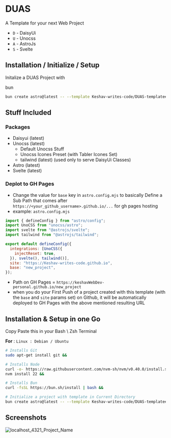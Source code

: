 # DUAS

A Template for your next Web Project

- `D` - DaisyUi
- `U` - Unocss
- `A` - AstroJs
- `S` - Svelte


## Installation / Initialize / Setup

Initalize a DUAS Project with

bun
```bash
bun create astro@latest -- --template Keshav-writes-code/DUAS-template#master
```

## Stuff Included
### Packages
- Daisyui (latest)
- Unocss (latest)
  - Default Unocss Stuff
  - Unocss Icones Preset (with Tabler Icones Set)
  - tailwind (latest) (used only to serve DaisyUi Classes)
- Astro (latest)
- Svelte (latest)
### Deplot to GH Pages
- Change the value for `base` key in `astro.config.mjs` to basically Define a Sub Path that comes after `https://<your_github_username>.github.io/...` for gh pages hosting
- example: `astro.config.mjs`
```js
import { defineConfig } from "astro/config";
import UnoCSS from "unocss/astro";
import svelte from "@astrojs/svelte";
import tailwind from "@astrojs/tailwind";

export default defineConfig({
  integrations: [UnoCSS({
    injectReset: true,
  }), svelte(), tailwind()],
  site: "https://Keshav-writes-code.github.io",
  base: "new_project",
});
```
- Path on GH Pages = `https://keshavWebDev-personal.github.io/new_project`
- when you do your First Push of a project created with this template (with the `base` and `site` params set) on Github, it will be automatically deployed to GH Pages with the above mentioned resulting URL  


## Installation & Setup in one Go

Copy Paste this in your Bash \ Zsh Terminal

**For** : `Linux : Debian / Ubuntu`
```bash
# Installs Git
sudo apt-get install git &&

# Installs Node
curl -o- https://raw.githubusercontent.com/nvm-sh/nvm/v0.40.0/install.sh | bash &&
nvm install 22 &&

# Installs Bun
curl -fsSL https://bun.sh/install | bash &&

# Initialize a project with template in Current Directory
bun create astro@latest -- --template Keshav-writes-code/DUAS-template#master

```


## Screenshots

![localhost_4321_Project_Name](https://github.com/user-attachments/assets/1e772f1e-e4a3-4a6d-8f55-5b97283d01f7)


